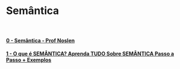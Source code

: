 # Semântica

&nbsp;

#### [0 - Semântica - Prof Noslen](https://www.youtube.com/watch?v=dfkvdIGqZvs)

#### [1 - O que é SEMÂNTICA? Aprenda TUDO Sobre SEMÂNTICA Passo a Passo + Exemplos](https://www.youtube.com/watch?v=P5DTDKxMCp0)
